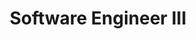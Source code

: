 ---
layout: post
company: Claris Corp.
location: Santa Clara, CA
duties: Core Technologies; MacWrite Pro Development Team; MacOS /MPW build environments; C coding; Multi-platform protocols for document-interchange file-format translation
title: Software Engineer III
dates: Jan 1990 - Jan 1993
---